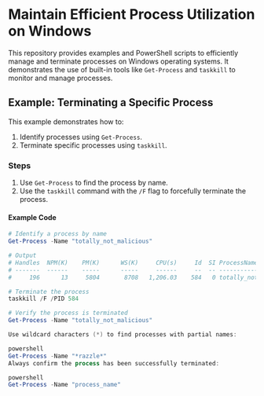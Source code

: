 # Maintain Efficient Process Utilization on Windows

This repository provides examples and PowerShell scripts to efficiently manage and terminate processes on Windows operating systems. It demonstrates the use of built-in tools like `Get-Process` and `taskkill` to monitor and manage processes.

## Example: Terminating a Specific Process

This example demonstrates how to:

1. Identify processes using `Get-Process`.
2. Terminate specific processes using `taskkill`.

### Steps

1. Use `Get-Process` to find the process by name.
2. Use the `taskkill` command with the `/F` flag to forcefully terminate the process.

#### Example Code

```powershell
# Identify a process by name
Get-Process -Name "totally_not_malicious"

# Output
# Handles  NPM(K)    PM(K)      WS(K)     CPU(s)     Id  SI ProcessName
# -------  ------    -----      -----     ------     --  -- -----------
#     196      13     5804       8708   1,206.03    584   0 totally_not_malicious

# Terminate the process
taskkill /F /PID 584

# Verify the process is terminated
Get-Process -Name "totally_not_malicious"

Use wildcard characters (*) to find processes with partial names:

powershell
Get-Process -Name "*razzle*"
Always confirm the process has been successfully terminated:

powershell
Get-Process -Name "process_name"



